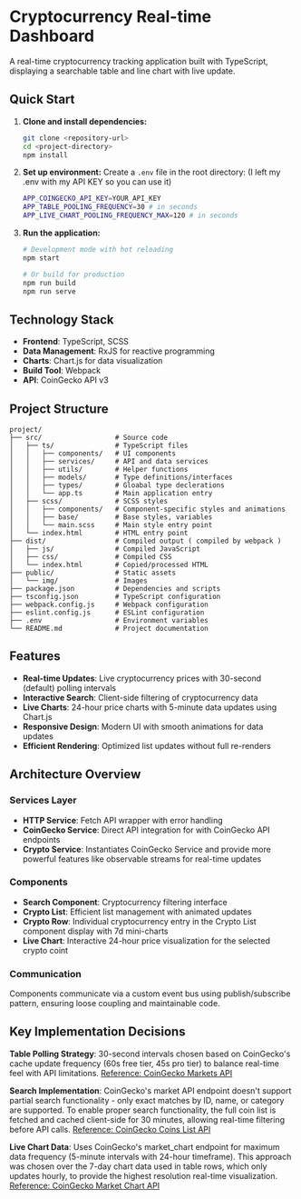# Cryptocurrency Real-time Dashboard

A real-time cryptocurrency tracking application built with TypeScript, displaying a searchable table and line chart with live update.

## Quick Start

1. **Clone and install dependencies:**
   ```bash
   git clone <repository-url>
   cd <project-directory>
   npm install
   ```

2. **Set up environment:**
   Create a `.env` file in the root directory: (I left my .env with my API KEY so you can use it)
   ```bash
   APP_COINGECKO_API_KEY=YOUR_API_KEY
   APP_TABLE_POOLING_FREQUENCY=30 # in seconds
   APP_LIVE_CHART_POOLING_FREQUENCY_MAX=120 # in seconds
   ```

3. **Run the application:**
   ```bash
   # Development mode with hot reloading
   npm start
   
   # Or build for production
   npm run build
   npm run serve
   ```

## Technology Stack

- **Frontend**: TypeScript, SCSS
- **Data Management**: RxJS for reactive programming
- **Charts**: Chart.js for data visualization
- **Build Tool**: Webpack
- **API**: CoinGecko API v3

## Project Structure

```
project/
├── src/                  # Source code
│   ├── ts/               # TypeScript files
│   │   ├── components/   # UI components
│   │   ├── services/     # API and data services
│   │   ├── utils/        # Helper functions
│   │   ├── models/       # Type definitions/interfaces
│   │   ├── types/        # Gloabal type declerations
│   │   └── app.ts        # Main application entry
│   ├── scss/             # SCSS styles
│   │   ├── components/   # Component-specific styles and animations
│   │   ├── base/         # Base styles, variables
│   │   └── main.scss     # Main style entry point
│   └── index.html        # HTML entry point
├── dist/                 # Compiled output ( compiled by webpack )
│   ├── js/               # Compiled JavaScript
│   ├── css/              # Compiled CSS
│   └── index.html        # Copied/processed HTML
├── public/               # Static assets
│   └── img/              # Images
├── package.json          # Dependencies and scripts
├── tsconfig.json         # TypeScript configuration
├── webpack.config.js     # Webpack configuration
├── eslint.config.js      # ESLint configuration
├── .env                  # Environment variables
└── README.md             # Project documentation
```

## Features

- **Real-time Updates**: Live cryptocurrency prices with 30-second (default) polling intervals
- **Interactive Search**: Client-side filtering of cryptocurrency data
- **Live Charts**: 24-hour price charts with 5-minute data updates using Chart.js
- **Responsive Design**: Modern UI with smooth animations for data updates
- **Efficient Rendering**: Optimized list updates without full re-renders

## Architecture Overview

### Services Layer
- **HTTP Service**: Fetch API wrapper with error handling
- **CoinGecko Service**: Direct API integration for with CoinGecko API endpoints
- **Crypto Service**: Instantiates CoinGecko Service and provide more powerful features like observable streams for real-time updates

### Components
- **Search Component**: Cryptocurrency filtering interface
- **Crypto List**: Efficient list management with animated updates
- **Crypto Row**: Individual cryptocurrency entry in the Crypto List component display with 7d mini-charts
- **Live Chart**: Interactive 24-hour price visualization for the selected crypto coint

### Communication
Components communicate via a custom event bus using publish/subscribe pattern, ensuring loose coupling and maintainable code.

## Key Implementation Decisions

**Table Polling Strategy**: 30-second intervals chosen based on CoinGecko's cache update frequency (60s free tier, 45s pro tier) to balance real-time feel with API limitations. [Reference: CoinGecko Markets API](https://docs.coingecko.com/v3.0.1/reference/coins-markets)

**Search Implementation**: CoinGecko's market API endpoint doesn't support partial search functionality - only exact matches by ID, name, or category are supported. To enable proper search functionality, the full coin list is fetched and cached client-side for 30 minutes, allowing real-time filtering before API calls. [Reference: CoinGecko Coins List API](https://docs.coingecko.com/v3.0.1/reference/coins-list)

**Live Chart Data**: Uses CoinGecko's market_chart endpoint for maximum data frequency (5-minute intervals with 24-hour timeframe). This approach was chosen over the 7-day chart data used in table rows, which only updates hourly, to provide the highest resolution real-time visualization. [Reference: CoinGecko Market Chart API](https://docs.coingecko.com/v3.0.1/reference/coins-id-market-chart)
